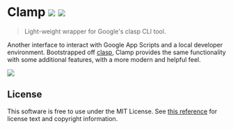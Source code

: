 # Clamp <a href="#"><img src="https://img.shields.io/badge/Google%20App%20Script-CLI%20Tool-brightgreen.svg" /></a> <a href="#"><img src="https://img.shields.io/badge/license-MIT%20Licence-blue.svg" /></a>

> Light-weight wrapper for Google's clasp CLI tool.

Another interface to interact with Google App Scripts and a local developer environment. Bootstrapped off [clasp](https://github.com/google/clasp), Clamp provides the same functionality with some additional features, with a more modern and helpful feel.

<img src="assets/clamp-2.gif" />

## License

This software is free to use under the MIT License. See [this reference](LICENSE) for license text and copyright information.
